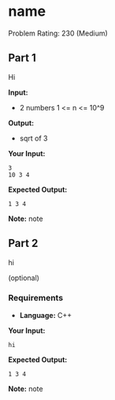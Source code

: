 # name
Problem Rating: 230 (Medium)

## Part 1
Hi

**Input:**
- 2 numbers 1 <= n <= 10^9


**Output:**
- sqrt of 3

**Your Input:**
```
3
10 3 4
```

**Expected Output:**
```
1 3 4
```

**Note:** note

## Part 2
hi

(optional)
### Requirements
- **Language:** C++

**Your Input:**
```
hi
```

**Expected Output:**
```
1 3 4
```

**Note:** note

